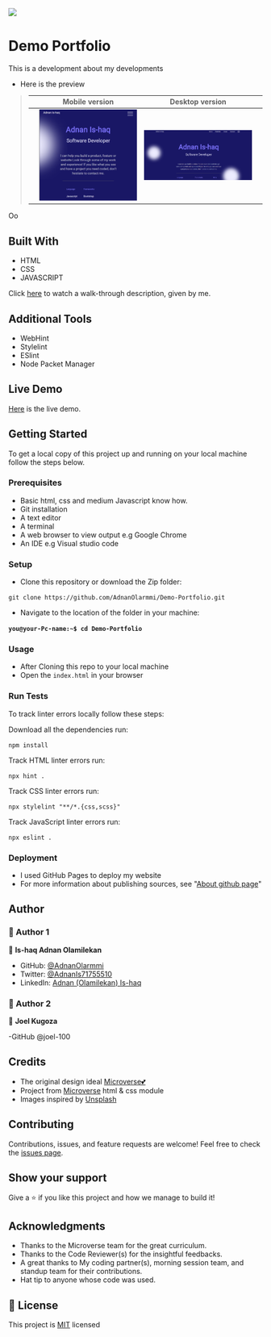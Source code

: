 ![](https://img.shields.io/badge/Microverse-blueviolet)

# Demo Portfolio

This is a development about my developments
- Here is the preview

> |     | Mobile version                      | Desktop version                      |     |
> | --- | ----------------------------------- | ------------------------------------ | --- |
> |     | ![Screenshot1](./images/portfolioM.png) | ![Screenshot2](./images/portfolioD.png) |
Oo
## Built With

- HTML
- CSS
- JAVASCRIPT

Click [here](https://www.loom.com/share/1b0968f84b46450fa426ca8cf6bd0d68) to watch a walk-through description, given by me.

## Additional Tools

- WebHint
- Stylelint
- ESlint
- Node Packet Manager

## Live Demo

[Here](https://adnanolarmmi.github.io/Demo-Portfolio/) is the live demo.

## Getting Started

To get a local copy of this project up and running on your local machine follow the steps below.

### Prerequisites

- Basic html, css and medium Javascript know how.
- Git installation
- A text editor 
- A terminal
- A web browser to view output e.g Google Chrome
- An IDE e.g Visual studio code

### Setup

- Clone this repository or download the Zip folder:

```
git clone https://github.com/AdnanOlarmmi/Demo-Portfolio.git
```

- Navigate to the location of the folder in your machine:

**``you@your-Pc-name:~$ cd Demo-Portfolio``**

### Usage

- After Cloning this repo to your local machine
- Open the `index.html` in your browser

### Run Tests
To track linter errors locally follow these steps:  

Download all the dependencies run:
```
npm install
```
Track HTML linter errors run:
```
npx hint .
```
Track CSS linter errors run:
```
npx stylelint "**/*.{css,scss}"
```
Track JavaScript linter errors run:
```
npx eslint .
```

### Deployment

- I used GitHub Pages to deploy my website
- For more information about publishing sources, see "[About github page](https://docs.github.com/en/pages/getting-started-with-github-pages/about-github-pages#publishing-sources-for-github-pages-sites)"

## Author
### 👤 Author 1
👤 **Is-haq Adnan Olamilekan**

- GitHub: [@AdnanOlarmmi](https://github.com/adnanolarmmi)
- Twitter: [@AdnanIs71755510](https://twitter.com/AdnanIs71755510)
- LinkedIn: [Adnan (Olamilekan) Is-haq](https://linkedin.com/in/adnan-is-haq-olamilekan)

### 👤 Author 2
👤 **Joel Kugoza**

-GitHub @joel-100

## Credits

- The original design ideal [Microverse💕](https://www.figma.com/file/l7SqJ3ZfkAKih9sFxvWSR4/Microverse-Student-Project-1?node-id=23%3A10)
- Project from [Microverse](https://bit.ly/MicroverseTN) html & css module
- Images inspired by [Unsplash](unsplash.com)

## Contributing

Contributions, issues, and feature requests are welcome!
Feel free to check the [issues page](https://github.com/AdnanOlarmmi/Demo-Portfolio/issues).

## Show your support

Give a ⭐️ if you like this project and how we manage to build it!

## Acknowledgments

- Thanks to the Microverse team for the great curriculum.
- Thanks to the Code Reviewer(s) for the insightful feedbacks.
- A great thanks to My coding partner(s), morning session team, and standup team for their contributions.
- Hat tip to anyone whose code was used.

## 📝 License

This project is [MIT](MIT.md) licensed
